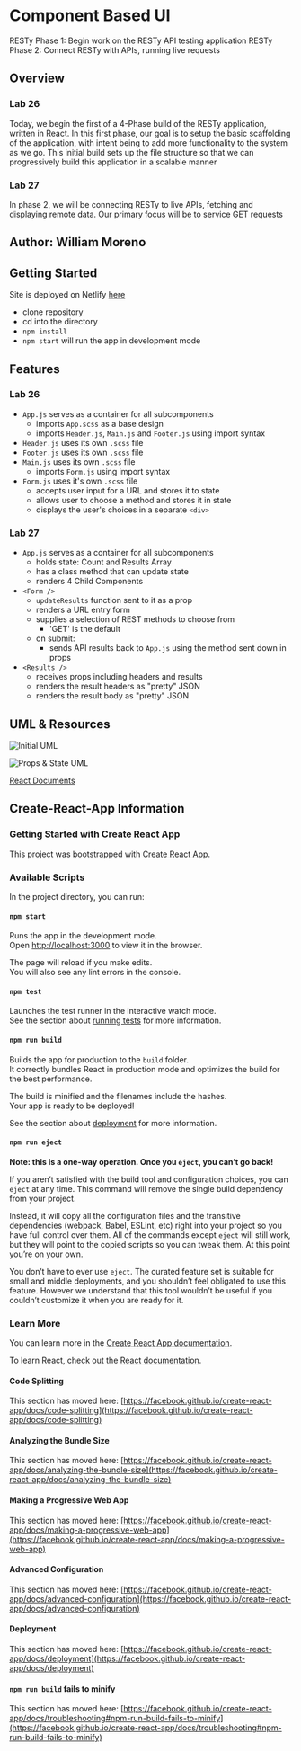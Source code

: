 # Component Based UI

RESTy Phase 1: Begin work on the RESTy API testing application
RESTy Phase 2: Connect RESTy with APIs, running live requests

## Overview

### Lab 26
Today, we begin the first of a 4-Phase build of the RESTy application, written in React. In this first phase, our goal is to setup the basic scaffolding of the application, with intent being to add more functionality to the system as we go. This initial build sets up the file structure so that we can progressively build this application in a scalable manner

### Lab 27
In phase 2, we will be connecting RESTy to live APIs, fetching and displaying remote data. Our primary focus will be to service GET requests

## Author: William Moreno

## Getting Started

Site is deployed on Netlify [here](https://affectionate-panini-eca446.netlify.app/)

- clone repository
- cd into the directory
- `npm install` 
- `npm start` will run the app in development mode

## Features

### Lab 26
- `App.js` serves as a container for all subcomponents
  - imports `App.scss` as a base design
  - imports `Header.js`, `Main.js` and `Footer.js` using import syntax
- `Header.js` uses its own `.scss` file
- `Footer.js` uses its own `.scss` file
- `Main.js` uses its own `.scss` file
  - imports `Form.js` using import syntax
- `Form.js` uses it's own `.scss` file
  - accepts user input for a URL and stores it to state
  - allows user to choose a method and stores it in state
  - displays the user's choices in a separate `<div>`

### Lab 27
- `App.js` serves as a container for all subcomponents
  - holds state: Count and Results Array
  - has a class method that can update state
  - renders 4 Child Components
- `<Form />`
  - `updateResults` function sent to it as a prop
  - renders a URL entry form
  - supplies a selection of REST methods to choose from
    - 'GET' is the default
  - on submit:
    - sends API results back to `App.js` using the method sent down in props
- `<Results />`
  - receives props including headers and results
  - renders the result headers as "pretty" JSON
  - renders the result body as "pretty" JSON


## UML & Resources

![Initial UML](./assets/resty-uml-day1.PNG)

![Props & State UML](./assets/lab-27-uml.PNG)

[React Documents](https://reactjs.org/docs/getting-started.html)




## Create-React-App Information

### Getting Started with Create React App

This project was bootstrapped with [Create React App](https://github.com/facebook/create-react-app).

### Available Scripts

In the project directory, you can run:

#### `npm start`

Runs the app in the development mode.\
Open [http://localhost:3000](http://localhost:3000) to view it in the browser.

The page will reload if you make edits.\
You will also see any lint errors in the console.

#### `npm test`

Launches the test runner in the interactive watch mode.\
See the section about [running tests](https://facebook.github.io/create-react-app/docs/running-tests) for more information.

#### `npm run build`

Builds the app for production to the `build` folder.\
It correctly bundles React in production mode and optimizes the build for the best performance.

The build is minified and the filenames include the hashes.\
Your app is ready to be deployed!

See the section about [deployment](https://facebook.github.io/create-react-app/docs/deployment) for more information.

#### `npm run eject`

**Note: this is a one-way operation. Once you `eject`, you can’t go back!**

If you aren’t satisfied with the build tool and configuration choices, you can `eject` at any time. This command will remove the single build dependency from your project.

Instead, it will copy all the configuration files and the transitive dependencies (webpack, Babel, ESLint, etc) right into your project so you have full control over them. All of the commands except `eject` will still work, but they will point to the copied scripts so you can tweak them. At this point you’re on your own.

You don’t have to ever use `eject`. The curated feature set is suitable for small and middle deployments, and you shouldn’t feel obligated to use this feature. However we understand that this tool wouldn’t be useful if you couldn’t customize it when you are ready for it.

### Learn More

You can learn more in the [Create React App documentation](https://facebook.github.io/create-react-app/docs/getting-started).

To learn React, check out the [React documentation](https://reactjs.org/).

#### Code Splitting

This section has moved here: [https://facebook.github.io/create-react-app/docs/code-splitting](https://facebook.github.io/create-react-app/docs/code-splitting)

#### Analyzing the Bundle Size

This section has moved here: [https://facebook.github.io/create-react-app/docs/analyzing-the-bundle-size](https://facebook.github.io/create-react-app/docs/analyzing-the-bundle-size)

#### Making a Progressive Web App

This section has moved here: [https://facebook.github.io/create-react-app/docs/making-a-progressive-web-app](https://facebook.github.io/create-react-app/docs/making-a-progressive-web-app)

#### Advanced Configuration

This section has moved here: [https://facebook.github.io/create-react-app/docs/advanced-configuration](https://facebook.github.io/create-react-app/docs/advanced-configuration)

#### Deployment

This section has moved here: [https://facebook.github.io/create-react-app/docs/deployment](https://facebook.github.io/create-react-app/docs/deployment)

#### `npm run build` fails to minify

This section has moved here: [https://facebook.github.io/create-react-app/docs/troubleshooting#npm-run-build-fails-to-minify](https://facebook.github.io/create-react-app/docs/troubleshooting#npm-run-build-fails-to-minify)
